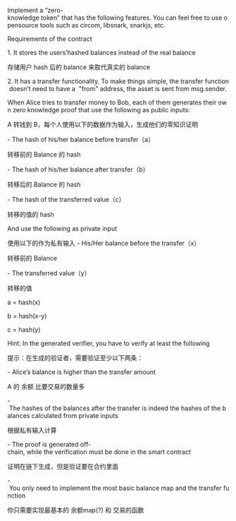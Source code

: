 Implement a “zero-knowledge token” that has the following features. You can feel free to use opensource tools such as circom, libsnark, snarkjs, etc.

Requirements of the contract

1. It stores the users’hashed balances instead of the real balance

存储用户 hash 后的 balance 来取代真实的 balance

2. It has a transfer functionality. To make things simple, the transfer function doesn’t need  to have a  "from" address, the asset is sent from msg.sender. 

When Alice tries to transfer money to Bob, each of them generates their own zero knowledge proof that use the following as public inputs:

A 转钱到 B，每个人使用以下的数据作为输入，生成他们的零知识证明

- The hash of his/her balance before transfer（a）

转移前的 Balance 的 hash

- The hash of his/her balance after transfer（b）

转移后的 Balance 的 hash

- The hash of the transferred value（c）

转移的值的 hash

And use the following as private input

使用以下的作为私有输入
- His/Her balance before the transfer（x）

转移前的 Balance

- The transferred value（y）

转移的值

a = hash(x)

b = hash(x-y)

c = hash(y)

Hint: In the generated verifier, you have to verify at least the following

提示：在生成的验证者，需要验证至少以下两条：

- Alice’s balance is higher than the transfer amount

A 的 余额 比要交易的数量多

- The hashes of the balances after the transfer is indeed the hashes of the balances calculated from private inputs

根据私有输入计算

- The proof is generated off-chain, while the verification must be done in the smart
contract

证明在链下生成，但是验证要在合约里面

- You only need to implement the most basic balance map and the transfer function

你只需要实现最基本的 余额map(?) 和 交易的函数
